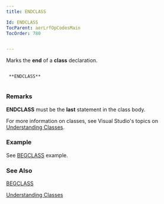 ```yaml
---
title: ENDCLASS

Id: ENDCLASS
TocParent: aerLrfOpCodesMain
TocOrder: 780


---
```


Marks the **end** of a **class** declaration. 

```

 **ENDCLASS** 
        
```

### Remarks
**ENDCLASS** must be the **last** statement in the class body. 

For more information on classes, see Visual Studio's topics on [Understanding Classes](aerTourUnderstandingClassesMain.html). 

### Example
See [BEGCLASS](BEGCLASS.html) example.

### See Also
[BEGCLASS](BEGCLASS.html)

[Understanding Classes](aerTourUnderstandingClassesMain.html) 
